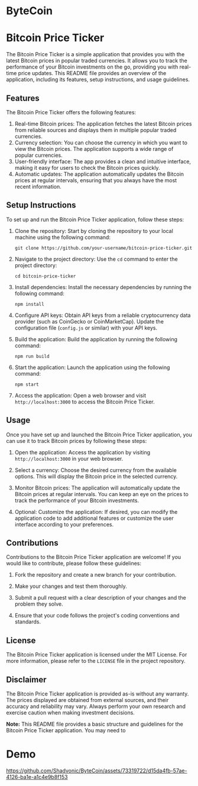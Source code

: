 # ByteCoin
# Bitcoin Price Ticker

The Bitcoin Price Ticker is a simple application that provides you with the latest Bitcoin prices in popular traded currencies. It allows you to track the performance of your Bitcoin investments on the go, providing you with real-time price updates. This README file provides an overview of the application, including its features, setup instructions, and usage guidelines.

## Features

The Bitcoin Price Ticker offers the following features:

1. Real-time Bitcoin prices: The application fetches the latest Bitcoin prices from reliable sources and displays them in multiple popular traded currencies.
2. Currency selection: You can choose the currency in which you want to view the Bitcoin prices. The application supports a wide range of popular currencies.
3. User-friendly interface: The app provides a clean and intuitive interface, making it easy for users to check the Bitcoin prices quickly.
4. Automatic updates: The application automatically updates the Bitcoin prices at regular intervals, ensuring that you always have the most recent information.

## Setup Instructions

To set up and run the Bitcoin Price Ticker application, follow these steps:

1. Clone the repository: Start by cloning the repository to your local machine using the following command:

   ```
   git clone https://github.com/your-username/bitcoin-price-ticker.git
   ```

2. Navigate to the project directory: Use the `cd` command to enter the project directory:

   ```
   cd bitcoin-price-ticker
   ```

3. Install dependencies: Install the necessary dependencies by running the following command:

   ```
   npm install
   ```

4. Configure API keys: Obtain API keys from a reliable cryptocurrency data provider (such as CoinGecko or CoinMarketCap). Update the configuration file (`config.js` or similar) with your API keys.

5. Build the application: Build the application by running the following command:

   ```
   npm run build
   ```

6. Start the application: Launch the application using the following command:

   ```
   npm start
   ```

7. Access the application: Open a web browser and visit `http://localhost:3000` to access the Bitcoin Price Ticker.

## Usage

Once you have set up and launched the Bitcoin Price Ticker application, you can use it to track Bitcoin prices by following these steps:

1. Open the application: Access the application by visiting `http://localhost:3000` in your web browser.

2. Select a currency: Choose the desired currency from the available options. This will display the Bitcoin price in the selected currency.

3. Monitor Bitcoin prices: The application will automatically update the Bitcoin prices at regular intervals. You can keep an eye on the prices to track the performance of your Bitcoin investments.

4. Optional: Customize the application: If desired, you can modify the application code to add additional features or customize the user interface according to your preferences.

## Contributions

Contributions to the Bitcoin Price Ticker application are welcome! If you would like to contribute, please follow these guidelines:

1. Fork the repository and create a new branch for your contribution.

2. Make your changes and test them thoroughly.

3. Submit a pull request with a clear description of your changes and the problem they solve.

4. Ensure that your code follows the project's coding conventions and standards.

## License

The Bitcoin Price Ticker application is licensed under the MIT License. For more information, please refer to the `LICENSE` file in the project repository.

## Disclaimer

The Bitcoin Price Ticker application is provided as-is without any warranty. The prices displayed are obtained from external sources, and their accuracy and reliability may vary. Always perform your own research and exercise caution when making investment decisions.

**Note:** This README file provides a basic structure and guidelines for the Bitcoin Price Ticker application. You may need to

# Demo
https://github.com/Shadvonic/ByteCoin/assets/73319722/d15da4fb-57ae-4126-ba1e-a1c4e9b8f153

